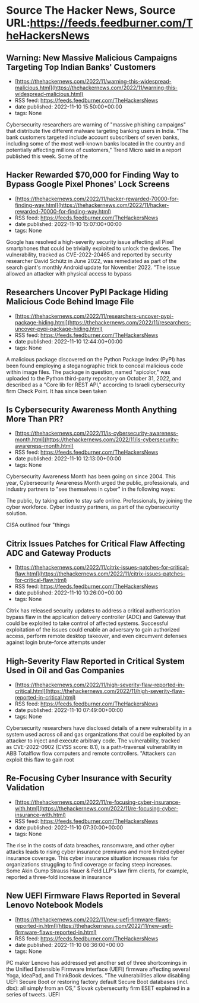 # Source The Hacker News, Source URL:https://feeds.feedburner.com/TheHackersNews

## Warning: New Massive Malicious Campaigns Targeting Top Indian Banks' Customers
 - [https://thehackernews.com/2022/11/warning-this-widespread-malicious.html](https://thehackernews.com/2022/11/warning-this-widespread-malicious.html)
 - RSS feed: https://feeds.feedburner.com/TheHackersNews
 - date published: 2022-11-10 15:50:00+00:00
 - tags: None

Cybersecurity researchers are warning of "massive phishing campaigns" that distribute five different malware targeting banking users in India.
"The bank customers targeted include account subscribers of seven banks, including some of the most well-known banks located in the country and potentially affecting millions of customers," Trend Micro said in a report published this week.
Some of the

## Hacker Rewarded $70,000 for Finding Way to Bypass Google Pixel Phones' Lock Screens
 - [https://thehackernews.com/2022/11/hacker-rewarded-70000-for-finding-way.html](https://thehackernews.com/2022/11/hacker-rewarded-70000-for-finding-way.html)
 - RSS feed: https://feeds.feedburner.com/TheHackersNews
 - date published: 2022-11-10 15:07:00+00:00
 - tags: None

Google has resolved a high-severity security issue affecting all Pixel smartphones that could be trivially exploited to unlock the devices.
The vulnerability, tracked as CVE-2022-20465 and reported by security researcher David Schütz in June 2022, was remediated as part of the search giant's monthly Android update for November 2022.
"The issue allowed an attacker with physical access to bypass

## Researchers Uncover PyPI Package Hiding Malicious Code Behind Image File
 - [https://thehackernews.com/2022/11/researchers-uncover-pypi-package-hiding.html](https://thehackernews.com/2022/11/researchers-uncover-pypi-package-hiding.html)
 - RSS feed: https://feeds.feedburner.com/TheHackersNews
 - date published: 2022-11-10 12:44:00+00:00
 - tags: None

A malicious package discovered on the Python Package Index (PyPI) has been found employing a steganographic trick to conceal malicious code within image files.
The package in question, named "apicolor," was uploaded to the Python third-party repository on October 31, 2022, and described as a "Core lib for REST API," according to Israeli cybersecurity firm Check Point. It has since been taken

## Is Cybersecurity Awareness Month Anything More Than PR?
 - [https://thehackernews.com/2022/11/is-cybersecurity-awareness-month.html](https://thehackernews.com/2022/11/is-cybersecurity-awareness-month.html)
 - RSS feed: https://feeds.feedburner.com/TheHackersNews
 - date published: 2022-11-10 12:13:00+00:00
 - tags: None

Cybersecurity Awareness Month has been going on since 2004. This year, Cybersecurity Awareness Month urged the public, professionals, and industry partners to "see themselves in cyber" in the following ways: 

The public, by taking action to stay safe online.
Professionals, by joining the cyber workforce.
Cyber industry partners, as part of the cybersecurity solution.

CISA outlined four "things

## Citrix Issues Patches for Critical Flaw Affecting ADC and Gateway Products
 - [https://thehackernews.com/2022/11/citrix-issues-patches-for-critical-flaw.html](https://thehackernews.com/2022/11/citrix-issues-patches-for-critical-flaw.html)
 - RSS feed: https://feeds.feedburner.com/TheHackersNews
 - date published: 2022-11-10 10:26:00+00:00
 - tags: None

Citrix has released security updates to address a critical authentication bypass flaw in the application delivery controller (ADC) and Gateway that could be exploited to take control of affected systems.
Successful exploitation of the issues could enable an adversary to gain authorized access, perform remote desktop takeover, and even circumvent defenses against login brute-force attempts under

## High-Severity Flaw Reported in Critical System Used in Oil and Gas Companies
 - [https://thehackernews.com/2022/11/high-severity-flaw-reported-in-critical.html](https://thehackernews.com/2022/11/high-severity-flaw-reported-in-critical.html)
 - RSS feed: https://feeds.feedburner.com/TheHackersNews
 - date published: 2022-11-10 07:49:00+00:00
 - tags: None

Cybersecurity researchers have disclosed details of a new vulnerability in a system used across oil and gas organizations that could be exploited by an attacker to inject and execute arbitrary code.
The vulnerability, tracked as CVE-2022-0902 (CVSS score: 8.1), is a path-traversal vulnerability in ABB Totalflow flow computers and remote controllers.
"Attackers can exploit this flaw to gain root

## Re-Focusing Cyber Insurance with Security Validation
 - [https://thehackernews.com/2022/11/re-focusing-cyber-insurance-with.html](https://thehackernews.com/2022/11/re-focusing-cyber-insurance-with.html)
 - RSS feed: https://feeds.feedburner.com/TheHackersNews
 - date published: 2022-11-10 07:30:00+00:00
 - tags: None

The rise in the costs of data breaches, ransomware, and other cyber attacks leads to rising cyber insurance premiums and more limited cyber insurance coverage. This cyber insurance situation increases risks for organizations struggling to find coverage or facing steep increases.
Some Akin Gump Strauss Hauer & Feld LLP's law firm clients, for example, reported a three-fold increase in insurance

## New UEFI Firmware Flaws Reported in Several Lenovo Notebook Models
 - [https://thehackernews.com/2022/11/new-uefi-firmware-flaws-reported-in.html](https://thehackernews.com/2022/11/new-uefi-firmware-flaws-reported-in.html)
 - RSS feed: https://feeds.feedburner.com/TheHackersNews
 - date published: 2022-11-10 06:36:00+00:00
 - tags: None

PC maker Lenovo has addressed yet another set of three shortcomings in the Unified Extensible Firmware Interface (UEFI) firmware affecting several Yoga, IdeaPad, and ThinkBook devices.
"The vulnerabilities allow disabling UEFI Secure Boot or restoring factory default Secure Boot databases (incl. dbx): all simply from an OS," Slovak cybersecurity firm ESET explained in a series of tweets.
UEFI
